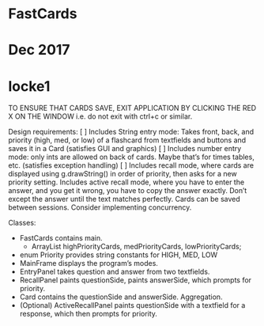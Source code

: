 # FastCards
# Dec 2017
# locke1

TO ENSURE THAT CARDS SAVE, EXIT APPLICATION BY CLICKING THE RED X ON THE WINDOW
i.e. do not exit with ctrl+c or similar.

Design requirements:
[ ] Includes String entry mode: Takes front, back, and priority (high, med, or low) of a flashcard from textfields and buttons and saves it in a Card (satisfies GUI and graphics)
[ ] Includes number entry mode: only ints are allowed on back of cards. Maybe that’s for times tables, etc. (satisfies exception handling)
[ ] Includes recall mode, where cards are displayed using g.drawString() in order of priority, then asks for a new priority setting.
[ ](Optional) Includes active recall mode, where you have to enter the answer, and you get it wrong, you have to copy the answer exactly. Don’t except the answer until the text matches perfectly.
[ ](Optional) Cards can be saved between sessions.
[ ](Optional) Consider implementing concurrency.

Classes:
* FastCards contains main.
    * ArrayList<Card> highPriorityCards, medPriorityCards, lowPriorityCards;
* enum Priority provides string constants for HIGH, MED, LOW
* MainFrame displays the program’s modes.
* EntryPanel takes question and answer from two textfields.
* RecallPanel paints questionSide, paints answerSide, which prompts for priority.
* Card contains the questionSide and answerSide. Aggregation.
* (Optional) ActiveRecallPanel paints questionSide with a textfield for a response, which then prompts for priority.
